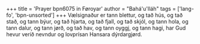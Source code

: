 +++
title = 'Prayer bpn6075 in Føroyar'
author = "Bahá'u'lláh"
tags = ['lang-fo', 'bpn-unsorted']
+++
Vælsignaður er tann blettur,
og tað hús, 
og tað stað, 
og tann býur, 
og tað hjarta, 
og tað fjall, 
og tað skjól, 
og tann hola, 
og tann dalur, 
og tann jørð, 
og tað hav, 
og tann oyggj, 
og tann hagi, 
har Gud hevur verið nevndur 
og lovprísan 
Hansara 
dýrdargjørd.
